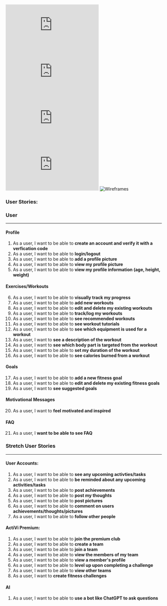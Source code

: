 ![User Stories](https://github.com/rlitoncs/ActiVi/blob/main/planning/1.%20user-stories/user-stories.md) ![ERD](https://github.com/rlitoncs/ActiVi/blob/main/planning/2.%20erd/erd.md) 
![Routes](https://github.com/rlitoncs/ActiVi/blob/main/planning/3.%20routes/routes.md) ![MVP/MVD](https://github.com/rlitoncs/ActiVi/blob/main/planning/4.%20mvp-mvd/mvp-mvd.md) ![Wireframes](#)
### User Stories:

### User
----
#### Profile

1. As a user, I want to be able to **create an account and verify it with a verfication code**
2. As a user, I want to be able to **login/logout**
3. As a user, I want to be able to **add a profile picture**
4. As a user, I want to be able to **view my profile picture**
5. As a user, I want to be able to **view my profile information (age, height, weight)**

#### Exercises/Workouts
6. As a user, I want to be able to **visually track my progress**
7. As a user, I want to be able to **add new workouts**
8. As a user, I want to be able to **edit and delete my existing workouts**
9. As a user, I want to be able to **track/log my workouts**
10. As a user, I want to be able to **see recommended workouts**
11. As a user, I want to be able to **see workout tutorials**
12. As a user, I want to be able to **see which equipment is used for a workout**
13. As a user, I want to **see a description of the workout**
14. As a user, I want to **see which body part is targeted from the workout**
15. As a user, I want to be able to **set my duration of the workout**
16. As a user, I want to be able to **see calories burned from a workout**

####  Goals
17. As a user, I want to be able to **add a new fitness goal**
18. As a user, I want to be able to **edit and delete my existing fitness goals**
19. As a user, I want to **see suggested goals**

#### Motivational Messages
20. As a user, I want to **feel motivated and inspired**

#### FAQ
21. As a user, I **want to be able to see FAQ**


### Stretch User Stories
----
#### User Accounts:
1. As a user, I want to be able to **see any upcoming activties/tasks**
2. As a user, I want to be able to **be reminded about any upcoming activities/tasks**
3. As a user, I want to be able to **post achievements**
4. As a user, I want to be able to **post my thoughts**
5. As a user, I want to be able to **post pictures**
6. As a user, I want to be able to **comment on users achievements/thoughts/pictures**
7. As a user, I want to be able to **follow other people**

#### ActiVi Premium:
1. As a user, I want to be able to **join the premium club**
2. As a user, I want to be able to **create a team**
3. As a user, I want to be able to **join a team**
4. As a user, I want to be able to **view the members of my team**
5. As a user, I want to be able to **view a member's profile**
6. As a user, I want to be able to **level up upon completing a challenge**
7. As a user, I want to be able to **view other teams**
8. As a user, I want to **create fitness challenges**


#### AI
1. As a user, I want to be able to **use a bot like ChatGPT to ask questions**
